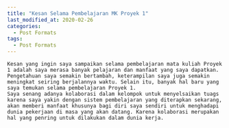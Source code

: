 ```yaml
---
title: "Kesan Selama Pembelajaran MK Proyek 1"
last_modified_at: 2020-02-26
categories:
  - Post Formats
tags:
  - Post Formats
---
```

	
	Kesan yang ingin saya sampaikan selama pembelajaran mata kuliah Proyek 1 adalah saya merasa banyak pelajaran dan manfaat yang saya dapatkan. Pengetahuan saya semakin bertambah, keterampilan saya juga semakin meningkat seiring berjalannya waktu. Selain itu, banyak hal baru yang saya temukan selama pembelajaran Proyek 1.
	Saya senang adanya kolaborasi dalam kelompok untuk menyelsaikan tuags karena saya yakin dengan sistem pembelajaran yang diterapkan sekarang, akan memberi manfaat khusunya bagi diri saya sendiri untuk menghadapi dunia pekerjaan di masa yang akan datang. Karena kolaborasi merupakan hal yang penring untuk dilakukan dalam dunia kerja.
	